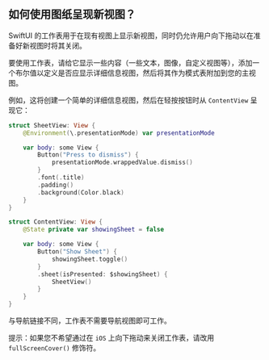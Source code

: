如何使用图纸呈现新视图？
----

SwiftUI 的工作表用于在现有视图上显示新视图，同时仍允许用户向下拖动以在准备好新视图时将其关闭。

要使用工作表，请给它显示一些内容（一些文本，图像，自定义视图等），添加一个布尔值以定义是否应显示详细信息视图，然后将其作为模式表附加到您的主视图。

例如，这将创建一个简单的详细信息视图，然后在轻按按钮时从 `ContentView` 呈现它：

```swift
struct SheetView: View {
    @Environment(\.presentationMode) var presentationMode

    var body: some View {
        Button("Press to dismiss") {
            presentationMode.wrappedValue.dismiss()
        }
        .font(.title)
        .padding()
        .background(Color.black)
    }
}

struct ContentView: View {
    @State private var showingSheet = false

    var body: some View {
        Button("Show Sheet") {
            showingSheet.toggle()
        }
        .sheet(isPresented: $showingSheet) {
            SheetView()
        }
    }
}
```

与导航链接不同，工作表不需要导航视图即可工作。

提示：如果您不希望通过在 `iOS` 上向下拖动来关闭工作表，请改用 `fullScreenCover()` 修饰符。
